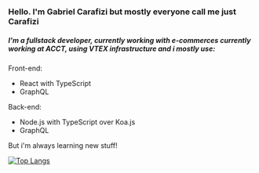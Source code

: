 ### Hello. I'm Gabriel Carafizi but mostly everyone call me just Carafizi

##### I'm a fullstack developer, currently working with e-commerces currently working at ACCT, using VTEX infrastructure and i mostly use:

Front-end:
- React with TypeScript
- GraphQL

Back-end:
- Node.js with TypeScript over Koa.js
- GraphQL

But i'm always learning new stuff!

[![Top Langs](https://github-readme-stats.vercel.app/api/top-langs/?username=anuraghazra&layout=compact)](https://github.com/anuraghazra/github-readme-stats)
